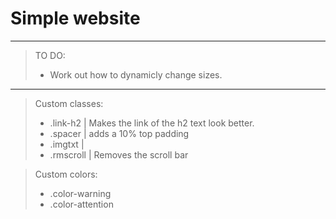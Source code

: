 # Simple website
---
> TO DO:
> - Work out how to dynamicly change sizes.
--- 
> Custom classes:
> - .link-h2 | Makes the link of the h2 text look better.
> - .spacer | adds a 10% top padding
> - .imgtxt | 
> - .rmscroll | Removes the scroll bar

> Custom colors:
> - .color-warning
> - .color-attention